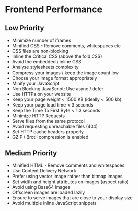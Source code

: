 # Frontend Performance
## Low Priority
- Minimize number of iframes
- Minified CSS - Remove comments, whitespaces etc
- CSS files are non-blocking
- Inline the Critical CSS (above the fold CSS)
- Avoid the embedded / inline CSS
- Analyse stylesheets complexity
- Compress your images / keep the image count low
- Choose your image format appropriately
- Minify your JavaScript
- Non Blocking JavaScript: Use async / defer
- Use HTTPs on your website
- Keep your page weight < 1500 KB (ideally < 500 kb)
- Keep your page load time < 3 seconds
- Keep the Time To First Byte < 1.3 seconds
- Minimize HTTP Requests
- Serve files from the same protocol
- Avoid requesting unreachable files (404)
- Set HTTP cache headers properly
-  GZIP / Brotli compression is enabled

## Medium Priority
- Minified HTML - Remove comments and whitespaces
- Use Content Delivery Network
- Prefer using vector image rather than bitmap images
- Set width and height attributes on images (aspect ratio)
- Avoid using Base64 images
- Offscreen images are loaded lazily
- Ensure to serve images that are close to your display size
- Avoid multiple inline JavaScript snippets <script>
- Keep your dependencies up to date
- Check for performance problems in your JavaScript files
- Service Workers for caching / performing heavy tasks
- Cookie size should be less than 4096 bytes
- Keep the cookie count less than 20

## High Priority
- Pre-load URLs where possible
- Concatenate CSS into a single file
- Remove unused CSS
- Use WOFF2 font format
- Use preconnect to load your fonts faster
- Keep the web font size under 300kb
- Prevent Flash or Invisible Text
- Keep an eye on the size of dependencies

## Performance Tools
1. [Page Speed Insights](https://pagespeed.web.dev/)
2. [Lighthouse](https://developer.chrome.com/docs/lighthouse/overview/)
3. [Web Page Test](https://www.webpagetest.org/)
5. [Chrome DevTools](https://developer.chrome.com/docs/devtools/)
4. [Bundle Phobia](https://bundlephobia.com/)
6. [Squoosh](https://squoosh.app/)

